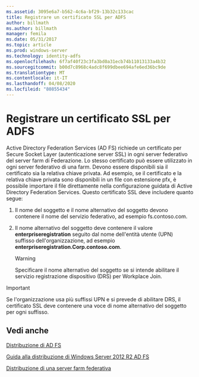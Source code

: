 ```yaml
---
ms.assetid: 3095e6a7-b562-4c6a-bf29-13b32c133cac
title: Registrare un certificato SSL per ADFS
author: billmath
ms.author: billmath
manager: femila
ms.date: 05/31/2017
ms.topic: article
ms.prod: windows-server
ms.technology: identity-adfs
ms.openlocfilehash: 6f7af40f23c3fa3bd0a31ecb74b11013133a4b32
ms.sourcegitcommit: b00d7c8968c4adc8f699dbee694afe6ed36bc9de
ms.translationtype: MT
ms.contentlocale: it-IT
ms.lasthandoff: 04/08/2020
ms.locfileid: "80855434"
---
```

# <a name="enroll-an-ssl-certificate-for-ad-fs"></a>Registrare un certificato SSL per ADFS

Active Directory Federation Services \(AD FS\) richiede un certificato per Secure Socket Layer \(autenticazione server SSL\) in ogni server federativo del server farm di Federazione. Lo stesso certificato può essere utilizzato in ogni server federativo di una farm. Devono essere disponibili sia il certificato sia la relativa chiave privata. Ad esempio, se il certificato e la relativa chiave privata sono disponibili in un file con estensione pfx, è possibile importare il file direttamente nella configurazione guidata di Active Directory Federation Services. Questo certificato SSL deve includere quanto segue:  
  
1.  Il nome del soggetto e il nome alternativo del soggetto devono contenere il nome del servizio federativo, ad esempio fs.contoso.com.  
  
2.  Il nome alternativo del soggetto deve contenere il valore **enterpriseregistration** seguito dal nome dell'entità utente \(UPN\) suffisso dell'organizzazione, ad esempio **enterpriseregistration.Corp.contoso.com**.  
  
    > [!WARNING]  
    > Specificare il nome alternativo del soggetto se si intende abilitare il servizio registrazione dispositivo \(DRS\) per Workplace Join.  
  
> [!IMPORTANT]  
> Se l'organizzazione usa più suffissi UPN e si prevede di abilitare DRS, il certificato SSL deve contenere una voce di nome alternativo del soggetto per ogni suffisso.  
  
## <a name="see-also"></a>Vedi anche
[Distribuzione di AD FS](../../ad-fs/AD-FS-Deployment.md)  

[Guida alla distribuzione di Windows Server 2012 R2 AD FS](../../ad-fs/deployment/Windows-Server-2012-R2-AD-FS-Deployment-Guide.md)  
 
[Distribuzione di una server farm federativa](../../ad-fs/deployment/Deploying-a-Federation-Server-Farm.md)  
  
  

